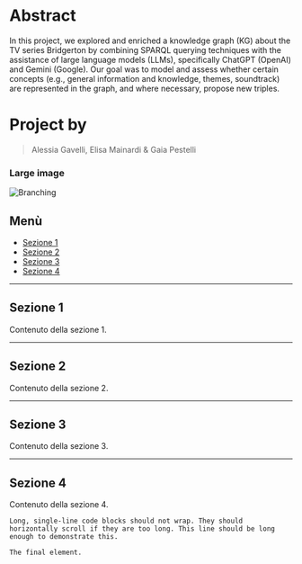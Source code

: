 # Abstract

In this project, we explored and enriched a knowledge graph (KG) about the TV series Bridgerton by combining SPARQL querying techniques with the assistance of large language models (LLMs), specifically ChatGPT (OpenAI) and Gemini (Google). Our goal was to model and assess whether certain concepts (e.g., general information and knowledge, themes, soundtrack) are represented in the graph, and where necessary, propose new triples.

# Project by

> Alessia Gavelli,
> Elisa Mainardi &
> Gaia Pestelli 

### Large image

![Branching](https://media-assets.vanityfair.it/photos/660c178833508f82229a46bf/16:9/w_1280,c_limit/1_OWWnuMfWov0Tc4IjIU0RHQ%20copia.jpg)


## Menù

- <a href="#sezione1" target="_blank" rel="noopener noreferrer">Sezione 1</a>
- <a href="#sezione2" target="_blank" rel="noopener noreferrer">Sezione 2</a>
- <a href="#sezione3" target="_blank" rel="noopener noreferrer">Sezione 3</a>
- <a href="#sezione4" target="_blank" rel="noopener noreferrer">Sezione 4</a>

---

## Sezione 1

Contenuto della sezione 1.

---

## Sezione 2

Contenuto della sezione 2.

---

## Sezione 3

Contenuto della sezione 3.

---

## Sezione 4

Contenuto della sezione 4.

```
Long, single-line code blocks should not wrap. They should horizontally scroll if they are too long. This line should be long enough to demonstrate this.
```

```
The final element.
```
